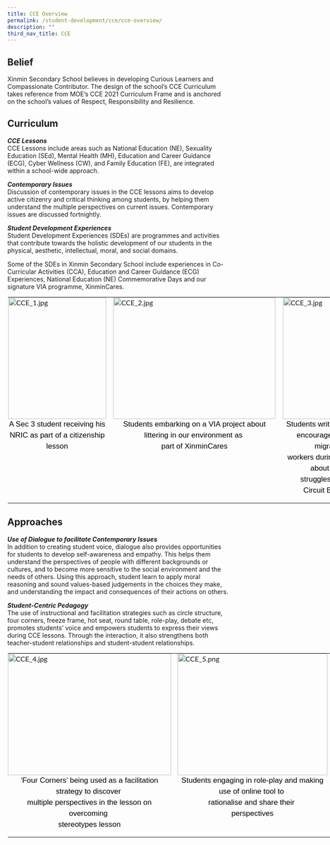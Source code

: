 ```yaml
---
title: CCE Overview
permalink: /student-development/cce/cce-overview/
description: ""
third_nav_title: CCE
---
```

Belief
------

Xinmin Secondary School believes in developing Curious Learners and Compassionate Contributor. The design of the school’s CCE Curriculum takes reference from MOE’s CCE 2021 Curriculum Frame and is anchored on the school’s values of Respect, Responsibility and Resilience.

Curriculum
----------

**_CCE Lessons_**  
CCE Lessons include areas such as National Education (NE), Sexuality Education (SEd), Mental Health (MH), Education and Career Guidance (ECG), Cyber Wellness (CW), and Family Education (FE), are integrated within a school-wide approach.

**_Contemporary Issues_**  
Discussion of contemporary issues in the CCE lessons aims to develop active citizenry and critical thinking among students, by helping them understand the multiple perspectives on current issues. Contemporary issues are discussed fortnightly.

**_Student Development Experiences_**  
Student Development Experiences (SDEs) are programmes and activities that contribute towards the holistic development of our students in the physical, aesthetic, intellectual, moral, and social domains.

Some of the SDEs in Xinmin Secondary School include experiences in Co-Curricular Activities (CCA), Education and Career Guidance (ECG) Experiences, National Education (NE) Commemorative Days and our signature VIA programme, XinminCares.

<table style="box-sizing: inherit; font-family: Lato, sans-serif; border-collapse: collapse; border-spacing: 0px; width: 845.325px; margin: auto; outline: 0px; padding: 0px; clear: both; border: 1px solid transparent; table-layout: fixed;" class="ive_eobj_center ives_tab_kosong"><tbody style="box-sizing: inherit; font-family: Lato, sans-serif; margin: 0px; outline: 0px; padding: 0px;"><tr style="box-sizing: inherit; font-family: Lato, sans-serif; margin: 0px; outline: 0px; padding: 0px;"><td style="box-sizing: inherit; font-family: Lato, sans-serif; padding: 0px 15px 15px 0px; text-align: left; vertical-align: top; border: 0px solid rgb(214, 214, 214); margin: 0px; outline: 0px;"><img style="box-sizing: inherit; font-family: Lato, sans-serif; max-width: 100%; height: 276px; display: block; margin: auto; width: 222px; outline: 0px; padding: 0px; border: none; clear: both;" src="https://www.xinminsec.moe.edu.sg/images/CCE_1.jpeg" alt="CCE_1.jpg" class="ive_eobj_center"><div style="box-sizing: inherit; font-family: Helvetica, sans-serif; margin: 0px; outline: 0px; padding: 0px; line-height: 24.99px; color: rgb(0, 0, 0); font-size: 17px; font-weight: 400; text-align: center;">A Sec 3 student receiving his NRIC as part of a citizenship lesson</div></td><td style="box-sizing: inherit; font-family: Lato, sans-serif; padding: 0px 15px 15px 0px; text-align: left; vertical-align: top; border: 0px solid rgb(214, 214, 214); margin: 0px; outline: 0px;"><img style="box-sizing: inherit; font-family: Lato, sans-serif; max-width: 100%; height: 276px; display: block; margin: auto; width: 368px; outline: 0px; padding: 0px; border: none; clear: both;" src="https://www.xinminsec.moe.edu.sg/images/CCE_2.jpeg" width="100%" alt="CCE_2.jpg" class="ive_eobj_center"><div style="box-sizing: inherit; font-family: Helvetica, sans-serif; margin: 0px; outline: 0px; padding: 0px; line-height: 24.99px; color: rgb(0, 0, 0); font-size: 17px; font-weight: 400; text-align: center;">Students embarking on a VIA project about littering in our environment as&nbsp;</div><div style="box-sizing: inherit; font-family: Helvetica, sans-serif; margin: 0px; outline: 0px; padding: 0px; line-height: 24.99px; color: rgb(0, 0, 0); font-size: 17px; font-weight: 400; text-align: center;">part of XinminCares</div></td><td style="box-sizing: inherit; font-family: Lato, sans-serif; padding: 0px 15px 15px 0px; text-align: left; vertical-align: top; border: 0px solid rgb(214, 214, 214); margin: 0px; outline: 0px;"><img style="box-sizing: inherit; font-family: Lato, sans-serif; max-width: 100%; height: 276px; display: block; margin: auto; width: 206px; outline: 0px; padding: 0px; border: none; clear: both;" src="https://www.xinminsec.moe.edu.sg/images/CCE_3.jpeg" alt="CCE_3.jpg" class="ive_eobj_center"><div style="box-sizing: inherit; font-family: Helvetica, sans-serif; margin: 0px; outline: 0px; padding: 0px; line-height: 24.99px; color: rgb(0, 0, 0); font-size: 17px; font-weight: 400; text-align: center;">Students writing words of encouragement for migrant&nbsp;</div><div style="box-sizing: inherit; font-family: Helvetica, sans-serif; margin: 0px; outline: 0px; padding: 0px; line-height: 24.99px; color: rgb(0, 0, 0); font-size: 17px; font-weight: 400; text-align: center;">workers during a&nbsp;lesson&nbsp;</div><div style="box-sizing: inherit; font-family: Helvetica, sans-serif; margin: 0px; outline: 0px; padding: 0px; line-height: 24.99px; color: rgb(0, 0, 0); font-size: 17px; font-weight: 400; text-align: center;">about their struggles&nbsp;during&nbsp;</div><div style="box-sizing: inherit; font-family: Helvetica, sans-serif; margin: 0px; outline: 0px; padding: 0px; line-height: 24.99px; color: rgb(0, 0, 0); font-size: 17px; font-weight: 400; text-align: center;">Circuit Breaker</div></td></tr></tbody></table>

Approaches
----------

**_Use of Dialogue to facilitate Contemporary Issues_**  
In addition to creating student voice, dialogue also provides opportunities for students to develop self-awareness and empathy. This helps them understand the perspectives of people with different backgrounds or cultures, and to become more sensitive to the social environment and the needs of others. Using this approach, student learn to apply moral reasoning and sound values-based judgements in the choices they make, and understanding the impact and consequences of their actions on others.

**_Student-Centric Pedagogy_**  
The use of instructional and facilitation strategies such as circle structure, four corners, freeze frame, hot seat, round table, role-play, debate etc, promotes students’ voice and empowers students to express their views during CCE lessons. Through the interaction, it also strengthens both teacher-student relationships and student-student relationships.

<table style="box-sizing: inherit; font-family: Lato, sans-serif; border-collapse: collapse; border-spacing: 0px; width: 845.325px; margin: auto; outline: 0px; padding: 0px; clear: both; border: 1px solid transparent; table-layout: fixed;" class="ive_eobj_center ives_tab_kosong"><tbody style="box-sizing: inherit; font-family: Lato, sans-serif; margin: 0px; outline: 0px; padding: 0px;"><tr style="box-sizing: inherit; font-family: Lato, sans-serif; margin: 0px; outline: 0px; padding: 0px;"><td style="box-sizing: inherit; font-family: Lato, sans-serif; padding: 0px 15px 15px 0px; text-align: left; vertical-align: top; border: 0px solid rgb(214, 214, 214); margin: 0px; outline: 0px;"><img style="box-sizing: inherit; font-family: Lato, sans-serif; max-width: 100%; height: 276px; display: block; margin: auto; width: 370px; outline: 0px; padding: 0px; border: none; clear: both;" src="https://www.xinminsec.moe.edu.sg/images/CCE_4.jpeg" alt="CCE_4.jpg" class="ive_eobj_center"><div style="box-sizing: inherit; font-family: Helvetica, sans-serif; margin: 0px; outline: 0px; padding: 0px; line-height: 24.99px; color: rgb(0, 0, 0); font-size: 17px; font-weight: 400; text-align: center;">‘Four Corners’ being used as a facilitation strategy to discover&nbsp;</div><div style="box-sizing: inherit; font-family: Helvetica, sans-serif; margin: 0px; outline: 0px; padding: 0px; line-height: 24.99px; color: rgb(0, 0, 0); font-size: 17px; font-weight: 400; text-align: center;">multiple perspectives in the&nbsp;lesson on overcoming&nbsp;</div><div style="box-sizing: inherit; font-family: Helvetica, sans-serif; margin: 0px; outline: 0px; padding: 0px; line-height: 24.99px; color: rgb(0, 0, 0); font-size: 17px; font-weight: 400; text-align: center;">stereotypes lesson</div></td><td style="box-sizing: inherit; font-family: Lato, sans-serif; padding: 0px 15px 15px 0px; text-align: left; vertical-align: top; border: 0px solid rgb(214, 214, 214); margin: 0px; outline: 0px;"><img style="box-sizing: inherit; font-family: Lato, sans-serif; max-width: 100%; height: 276px; display: block; margin: auto; width: 340px; outline: 0px; padding: 0px; border: none; clear: both;" src="https://www.xinminsec.moe.edu.sg/images/CCE_5.png" width="100%" alt="CCE_5.png" class="ive_eobj_center"><div style="box-sizing: inherit; font-family: Helvetica, sans-serif; margin: 0px; outline: 0px; padding: 0px; line-height: 24.99px; color: rgb(0, 0, 0); font-size: 17px; font-weight: 400; text-align: center;">Students engaging in role-play&nbsp;and making use of&nbsp;online tool to&nbsp;</div><div style="box-sizing: inherit; font-family: Helvetica, sans-serif; margin: 0px; outline: 0px; padding: 0px; line-height: 24.99px; color: rgb(0, 0, 0); font-size: 17px; font-weight: 400; text-align: center;">rationalise&nbsp;and&nbsp;share their&nbsp;</div><div style="box-sizing: inherit; font-family: Helvetica, sans-serif; margin: 0px; outline: 0px; padding: 0px; line-height: 24.99px; color: rgb(0, 0, 0); font-size: 17px; font-weight: 400; text-align: center;">perspectives</div></td><td style="box-sizing: inherit; font-family: Lato, sans-serif; padding: 0px 15px 15px 0px; text-align: left; vertical-align: top; border: 0px solid rgb(214, 214, 214); margin: 0px; outline: 0px;"><img style="box-sizing: inherit; font-family: Lato, sans-serif; max-width: 100%; height: 273px; display: block; margin: auto; width: 279px; outline: 0px; padding: 0px; border: none; clear: both;" src="https://www.xinminsec.moe.edu.sg/images/CCE_6.png" alt="CCE_6.png" class="ive_eobj_center"><div style="box-sizing: inherit; font-family: Helvetica, sans-serif; margin: 0px; outline: 0px; padding: 0px; line-height: 24.99px; color: rgb(0, 0, 0); font-size: 17px; font-weight: 400; text-align: center;">Eliciting opinions about mental&nbsp;health using Menti as a&nbsp;lead-up&nbsp;to&nbsp;a&nbsp;</div><div style="box-sizing: inherit; font-family: Helvetica, sans-serif; margin: 0px; outline: 0px; padding: 0px; line-height: 24.99px; color: rgb(0, 0, 0); font-size: 17px; font-weight: 400; text-align: center;">discussion about&nbsp;help seeking&nbsp;</div><div style="box-sizing: inherit; font-family: Helvetica, sans-serif; margin: 0px; outline: 0px; padding: 0px; line-height: 24.99px; color: rgb(0, 0, 0); font-size: 17px; font-weight: 400; text-align: center;">and resilience</div></td></tr></tbody></table>